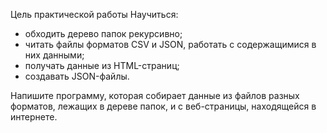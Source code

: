 Цель практической работы
Научиться:
  - обходить дерево папок рекурсивно;
  - читать файлы форматов CSV и JSON, работать с содержащимися в них данными;
  - получать данные из HTML-страниц;
  - создавать JSON-файлы.

Напишите программу, которая собирает данные из файлов разных форматов, лежащих в дереве папок, и с веб-страницы, находящейся в интернете.

